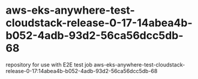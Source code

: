 # aws-eks-anywhere-test-cloudstack-release-0-17-14abea4b-b052-4adb-93d2-56ca56dcc5db-68
repository for use with E2E test job aws-eks-anywhere-test-cloudstack-release-0-17:14abea4b-b052-4adb-93d2-56ca56dcc5db-68
